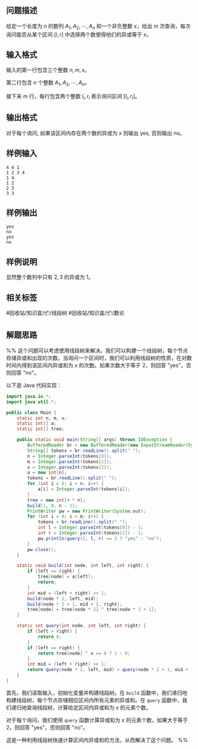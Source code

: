 ## 问题描述

给定一个长度为 $n$ 的数列 $A_1,A_2,\cdots,A_n$ 和一个非负整数 $x$，给出 $m$ 次查询，每次询问能否从某个区间 $[l,r]$ 中选择两个数使得他们的异或等于 $x$。

## 输入格式

输入的第一行包含三个整数 $n,m,x$。

第二行包含 $n$ 个整数 $A_1,A_2,\cdots,A_n$。

接下来 $m$ 行，每行包含两个整数 $l_i,r_i$ 表示询问区间 $[l_i,r_i]$。

## 输出格式

对于每个询问, 如果该区间内存在两个数的异或为 $x$ 则输出 yes, 否则输出 no。

## 样例输入

```
4 4 1
1 2 3 4
1 4
1 2
2 3
3 3
```

## 样例输出

```
yes
no
yes
no
```

## 样例说明

显然整个数列中只有 $2,3$ 的异或为 $1$。

## 相关标签

#回收站/知识盒/📦/线段树 #回收站/知识盒/📦/数论

## 解题思路

%% 这个问题可以考虑使用线段树来解决。我们可以构建一个线段树，每个节点存储异或和出现的次数。当询问一个区间时，我们可以利用线段树的性质，在对数时间内得到该区间内异或和为 $x$ 的次数。如果次数大于等于 $2$，则回答 "yes"，否则回答 "no"。

以下是 Java 代码实现：

```java
import java.io.*;
import java.util.*;

public class Main {
    static int n, m, x;
    static int[] a;
    static int[] tree;

    public static void main(String[] args) throws IOException {
        BufferedReader br = new BufferedReader(new InputStreamReader(System.in));
        String[] tokens = br.readLine().split(" ");
        n = Integer.parseInt(tokens[0]);
        m = Integer.parseInt(tokens[1]);
        x = Integer.parseInt(tokens[2]);
        a = new int[n];
        tokens = br.readLine().split(" ");
        for (int i = 0; i < n; i++) {
            a[i] = Integer.parseInt(tokens[i]);
        }
        tree = new int[4 * n];
        build(1, 0, n - 1);
        PrintWriter pw = new PrintWriter(System.out);
        for (int i = 0; i < m; i++) {
            tokens = br.readLine().split(" ");
            int l = Integer.parseInt(tokens[0]) - 1;
            int r = Integer.parseInt(tokens[1]) - 1;
            pw.println(query(1, l, r) >= 2 ? "yes" : "no");
        }
        pw.close();
    }

    static void build(int node, int left, int right) {
        if (left == right) {
            tree[node] = a[left];
            return;
        }
        int mid = (left + right) >> 1;
        build(node * 2, left, mid);
        build(node * 2 + 1, mid + 1, right);
        tree[node] = tree[node * 2] ^ tree[node * 2 + 1];
    }

    static int query(int node, int left, int right) {
        if (left > right) {
            return 0;
        }
        if (left == right) {
            return tree[node] ^ x == 0 ? 1 : 0;
        }
        int mid = (left + right) >> 1;
        return query(node * 2, left, mid) + query(node * 2 + 1, mid + 1, right);
    }
}
```

首先，我们读取输入，初始化变量并构建线段树。在 `build` 函数中，我们递归地构建线段树，每个节点存储相应区间内所有元素的异或和。在 `query` 函数中，我们递归地查询线段树，计算给定区间内异或和为 $x$ 的元素个数。

对于每个询问，我们使用 `query` 函数计算异或和为 $x$ 的元素个数，如果大于等于 $2$，则回答 "yes"，否则回答 "no"。

这是一种利用线段树快速计算区间内异或和的方法，从而解决了这个问题。 %%
